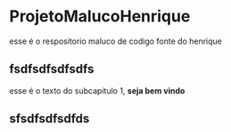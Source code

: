 # ProjetoMalucoHenrique
esse é o respositorio maluco de codigo fonte do henrique

## fsdfsdfsdfsdfs

esse é o texto do subcapitulo 1, **seja bem vindo** 

## sfsdfsdfsdfds
